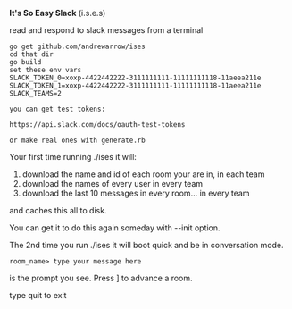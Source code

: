 **It's So Easy Slack** (i.s.e.s)

read and respond to slack messages from a terminal

```
go get github.com/andrewarrow/ises
cd that dir
go build
set these env vars
SLACK_TOKEN_0=xoxp-4422442222-3111111111-11111111118-11aeea211e
SLACK_TOKEN_1=xoxp-4422442222-3111111111-11111111118-11aeea211e
SLACK_TEAMS=2

you can get test tokens:

https://api.slack.com/docs/oauth-test-tokens

or make real ones with generate.rb
```

Your first time running ./ises it will:

1. download the name and id of each room your are in, in each team
2. download the names of every user in every team
3. download the last 10 messages in every room... in every team

and caches this all to disk.

You can get it to do this again someday with --init option.

The 2nd time you run ./ises it will boot quick and be in conversation mode.

`room_name> type your message here`

is the prompt you see. Press ] to advance a room.

type quit to exit

